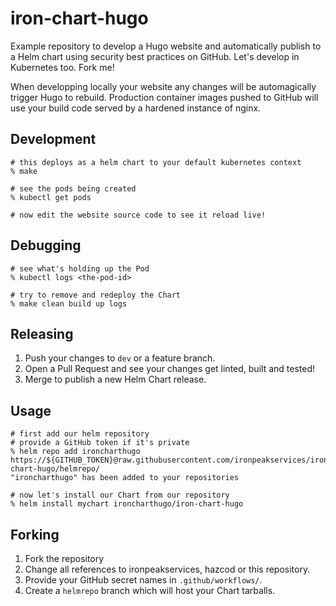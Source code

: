 # iron-chart-hugo

Example repository to develop a Hugo website and automatically publish to a Helm chart using security best practices on GitHub.
Let's develop in Kubernetes too. Fork me!

When developping locally your website any changes will be automagically trigger Hugo to rebuild.
Production container images pushed to GitHub will use your build code served by a hardened instance of nginx.

## Development

```shell
# this deploys as a helm chart to your default kubernetes context
% make

# see the pods being created
% kubectl get pods

# now edit the website source code to see it reload live!
```

## Debugging

```shell
# see what's holding up the Pod
% kubectl logs <the-pod-id>

# try to remove and redeploy the Chart
% make clean build up logs
```

## Releasing

1. Push your changes to `dev` or a feature branch.
2. Open a Pull Request and see your changes get linted, built and tested!
3. Merge to publish a new Helm Chart release.

## Usage

```shell
# first add our helm repository
# provide a GitHub token if it's private
% helm repo add ironcharthugo https://${GITHUB_TOKEN}@raw.githubusercontent.com/ironpeakservices/iron-chart-hugo/helmrepo/
"ironcharthugo" has been added to your repositories

# now let's install our Chart from our repository
% helm install mychart ironcharthugo/iron-chart-hugo
```

## Forking

1. Fork the repository
2. Change all references to ironpeakservices, hazcod or this repository.
3. Provide your GitHub secret names in `.github/workflows/`.
4. Create a `helmrepo` branch which will host your Chart tarballs.

